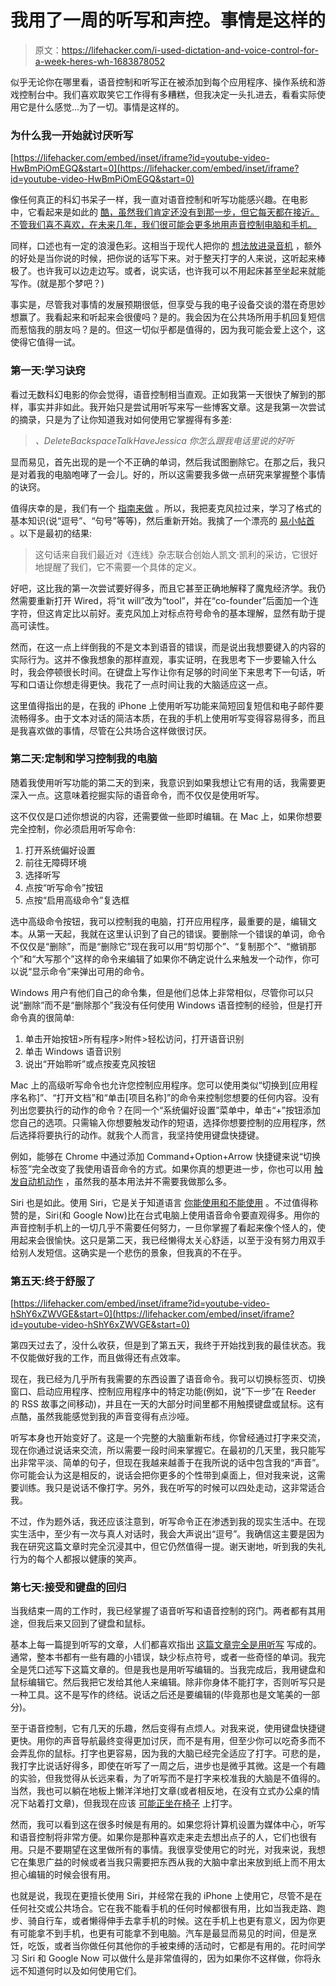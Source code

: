 # 我用了一周的听写和声控。事情是这样的

> 原文：<https://lifehacker.com/i-used-dictation-and-voice-control-for-a-week-heres-wh-1683878052>

似乎无论你在哪里看，语音控制和听写正在被添加到每个应用程序、操作系统和游戏控制台中。我们喜欢取笑它工作得有多糟糕，但我决定一头扎进去，看看实际使用它是什么感觉...为了一切。事情是这样的。



### 为什么我一开始就讨厌听写

 [https://lifehacker.com/embed/inset/iframe?id=youtube-video-HwBmPiOmEGQ&start=0](https://lifehacker.com/embed/inset/iframe?id=youtube-video-HwBmPiOmEGQ&start=0) 

像任何真正的科幻书呆子一样，我一直对语音控制和听写功能感兴趣。在电影 中，它看起来是如此的 [酷，虽然我们肯定还没有到那一步，但它每天都在接近。不管我们喜不喜欢，在未来几年，我们很可能会更多地用声音控制电脑和手机。](https://www.youtube.com/watch?v=84Ewj-BOBuc)

同样，口述也有一定的浪漫色彩。这相当于现代人把你的 [想法放进录音机](https://www.youtube.com/watch?v=w-h9HeIThQk) ，额外的好处是当你说的时候，把你说的话写下来。对于整天打字的人来说，这听起来棒极了。也许我可以边走边写。或者，说实话，也许我可以不用起床甚至坐起来就能写作。(就是那个梦吧？)

事实是，尽管我对事情的发展预期很低，但享受与我的电子设备交谈的潜在奇思妙想赢了。我看起来和听起来会很傻吗？是的。我会因为在公共场所用手机回复短信而惹恼我的朋友吗？是的。但这一切似乎都是值得的，因为我可能会爱上这个，这使得它值得一试。

### 第一天:学习诀窍

看过无数科幻电影的你会觉得，语音控制相当直观。正如我第一天很快了解到的那样，事实并非如此。我开始只是尝试用听写来写一些博客文章。这是我第一次尝试的摘录，只是为了让你知道我对如何使用它掌握得有多差:

> *、DeleteBackspaceTalkHaveJessica 你怎么跟我电话里说的好听*

显而易见，首先出现的是一个不正确的单词，然后我试图删除它。在那之后，我只是对着我的电脑咆哮了一会儿。好的，所以这需要我多做一点研究来掌握整个事情的诀窍。

值得庆幸的是，我们有一个 [指南来做](http://lifehacker.com/how-to-talk-to-your-mac-using-dictation-effectively-5928902) 。所以，我把麦克风拉过来，学习了格式的基本知识(说“逗号”、“句号”等等)，然后重新开始。我擒了一个漂亮的 [易小帖首](http://lifehacker.com/a-tool-is-just-an-opportunity-with-a-handle-1681375024) 。以下是最初的结果:

> 这句话来自我们最近对《连线》杂志联合创始人凯文·凯利的采访，它很好地提醒了我们，它不需要一个具体的定义。

好吧，这比我的第一次尝试要好得多，而且它甚至正确地解释了魔鬼经济学。我仍然需要重新打开 Wired，将“it will”改为“tool”，并在“co-founder”后面加一个连字符，但这肯定比以前好。麦克风加上对标点符号命令的基本理解，显然有助于提高可读性。

然而，在这一点上绊倒我的不是文本到语音的错误，而是说出我想要键入的内容的实际行为。这并不像我想象的那样直观，事实证明，在我思考下一步要输入什么时，我会停顿很长时间。在键盘上写作让你有足够的时间坐下来思考下一句话，听写和口语让你想走得更快。我花了一点时间让我的大脑适应这一点。

这里值得指出的是，在我的 iPhone 上使用听写功能来简短回复短信和电子邮件要流畅得多。由于文本对话的简洁本质，在我的手机上使用听写变得容易得多，而且是我喜欢做的事情，尽管在公共场合这样做很讨厌。

### 第二天:定制和学习控制我的电脑

随着我使用听写功能的第二天的到来，我意识到如果我想让它有用的话，我需要更深入一点。这意味着挖掘实际的语音命令，而不仅仅是使用听写。

这不仅仅是口述你想说的内容，还需要做一些即时编辑。在 Mac 上，如果你想要完全控制，你必须启用听写命令:

1.  打开系统偏好设置
2.  前往无障碍环境
3.  选择听写
4.  点按“听写命令”按钮
5.  点按“启用高级命令”复选框

选中高级命令按钮，我可以控制我的电脑，打开应用程序，最重要的是，编辑文本。从第一天起，我就在这里认识到了自己的错误。要删除一个错误的单词，命令不仅仅是“删除”，而是“删除它”现在我可以用“剪切那个”、“复制那个”、“撤销那个”和“大写那个”这样的命令来编辑了如果你不确定说什么来触发一个动作，你可以说“显示命令”来弹出可用的命令。

Windows 用户有他们自己的命令集，但是他们总体上非常相似，尽管你可以只说“删除”而不是“删除那个”我没有任何使用 Windows 语音控制的经验，但是打开命令真的很简单:

1.  单击开始按钮>所有程序>附件>轻松访问，打开语音识别
2.  单击 Windows 语音识别
3.  说出“开始聆听”或点按麦克风按钮

Mac 上的高级听写命令也允许您控制应用程序。您可以使用类似“切换到[应用程序名称]”、“打开文档”和“单击[项目名称]”的命令来控制您想要的任何内容。没有列出您要执行的动作的命令？在同一个“系统偏好设置”菜单中，单击“+”按钮添加您自己的选项。只需输入你想要触发动作的短语，选择你想要控制的应用程序，然后选择将要执行的动作。就我个人而言，我坚持使用键盘快捷键。

例如，能够在 Chrome 中通过添加 Command+Option+Arrow 快捷键来说“切换标签”完全改变了我使用语音命令的方式。如果你真的想更进一步，你也可以用 [触发自动机动作](http://www.makeuseof.com/tag/control-mac-voice-commands-better-dictation-os-x-yosemite/) ，虽然我的基本用法并不需要我做那么多。

Siri 也是如此。使用 Siri，它是关于知道语言 [你能使用和不能使用](https://lifehacker.com/all-the-things-you-can-ask-siri-to-do-in-ios-7-1401408294) 。不过值得称赞的是，Siri(和 Google Now)比在台式电脑上使用语音命令要直观得多。用你的声音控制手机上的一切几乎不需要任何努力，一旦你掌握了看起来像个怪人的，使用起来会很愉快。这只是第二天，我已经懒得太关心舒适，以至于没有努力用双手给别人发短信。这确实是一个悲伤的景象，但我真的不在乎。

### 第五天:终于舒服了

 [https://lifehacker.com/embed/inset/iframe?id=youtube-video-hShY6xZWVGE&start=0](https://lifehacker.com/embed/inset/iframe?id=youtube-video-hShY6xZWVGE&start=0) 

第四天过去了，没什么收获，但是到了第五天，我终于开始找到我的最佳状态。我不仅能做好我的工作，而且做得还有点效率。

现在，我已经为几乎所有我需要的东西设置了语音命令。我可以切换标签页、切换窗口、启动应用程序、控制应用程序中的特定功能(例如，说“下一步”在 Reeder 的 RSS 故事之间移动)，并且在一天的大部分时间里都不用触摸键盘或鼠标。这有点酷，虽然我能感觉到我的声音变得有点沙哑。

听写本身也开始变好了。这是一个完整的大脑重新布线，你曾经通过打字来交流，现在你通过说话来交流，所以需要一段时间来掌握它。在最初的几天里，我只能写出非常平淡、简单的句子，但现在我越来越善于在我所说的话中包含我的“声音”。你可能会认为这是相反的，说话会把你更多的个性带到桌面上，但对我来说，这需要训练。我只是说话不像打字。另外，我在听写的时候可以四处走动，这非常适合我。

不过，作为题外话，我还应该注意到，听写命令正在渗透到我的现实生活中。在现实生活中，至少有一次与真人对话时，我会大声说出“逗号”。我确信这主要是因为我在研究这篇文章时完全沉浸其中，但它仍然值得一提。谢天谢地，听到我的失礼行为的每个人都报以健康的笑声。

### 第七天:接受和键盘的回归

当我结束一周的工作时，我已经掌握了语音听写和语音控制的窍门。两者都有其用途，但我后来又回到了键盘和鼠标。

基本上每一篇提到听写的文章，人们都喜欢指出 [这篇文章完全是用听写](http://blog.hubspot.com/marketing/how-i-wrote-1000-word-blog-post-in-10-minutes-ht) 写成的。通常，整本书都有一些有趣的小错误，缺少标点符号，或者一些奇怪的单词。我完全是凭口述写下这篇文章的。但是我也是用听写编辑的。当我完成后，我用键盘和鼠标编辑它。然后我把它发给其他人来编辑。除非你身体不能打字，否则听写只是一种工具。这不是写作的终结。说话之后还是要编辑的(毕竟那也是文笔美的一部分)。

至于语音控制，它有几天的乐趣，然后变得有点烦人。对我来说，使用键盘快捷键更快。用你的声音导航最终变得更加讨厌，而不是有用，但至少你可以吃奇多而不会弄乱你的鼠标。打字也更容易，因为我的大脑已经完全适应了打字。可悲的是，我打字比说话好得多，即使在听写了一周之后，进步也是微乎其微。这是一个有趣的实验，但我觉得从长远来看，为了听写而不是打字来校准我的大脑是不值得的。当然，我也可以躺在地板上懒洋洋地打文章(或者相反地，在没有立式办公桌的情况下站着打文章)，但我现在应该 [可能正坐在椅子](http://lifehacker.com/fix-your-posture-with-this-animated-guide-to-sitting-ri-1153760827) 上打字。

然而，我可以看到这在很多时候是有用的。如果您将计算机设置为媒体中心，听写和语音控制将非常方便。如果你是那种喜欢走来走去想出点子的人，它们也很有用。只是不要期望在这里做所有的事情。我很享受使用它的时光，对我来说，我想它在集思广益的时候或者当我只需要把东西从我的大脑中拿出来放到纸上而不用太担心编辑的时候会很有用。

也就是说，我现在更擅长使用 Siri，并经常在我的 iPhone 上使用它，尽管不是在任何社交或公共场合。它在我不能看手机的任何时候都很有用，比如当我走路、跑步、骑自行车，或者懒得伸手去拿手机的时候。这在手机上也更有意义，因为你更有可能拿不到手机，也更有可能拿不到电脑。汽车是最显而易见的时间，但是烹饪，吃饭，或者当你做任何其他你的手被束缚的活动时，它都是有用的。花时间学习 Siri 和 Google Now 可以做什么是非常值得的，因为如果你不这样做，你将永远不知道何时以及如何使用它们。